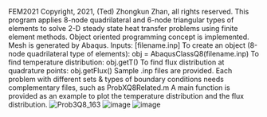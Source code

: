  FEM2021
 Copyright, 2021, (Ted) Zhongkun Zhan, all rights reserved.
 This program applies 8-node quadrilateral and 6-node triangular types of elements to solve 2-D steady state heat transfer problems using finite element methods.
 Object oriented programming concept is implemented. Mesh is generated by Abaqus. 
 Inputs: [filename.inp]
 To create an object (8-node quadrilateral type of elements):
   obj = AbaqusClassQ8(filename.inp)
 To find temperature distribution:
   obj.getT()
 To find flux distribution at quadrature points:
   obj.getFlux()
 Sample .inp files are provided. Each problem with different sets & types of boundary conditions needs complementary files, such as ProbXQ8Related.m
 A main function is provided as an example to plot the temperature distribution and the flux distribution.
![Prob3Q8_163](https://user-images.githubusercontent.com/73008183/111817418-5e266f00-88b4-11eb-825a-4420a3ec4cf9.png)
![image](https://user-images.githubusercontent.com/73008183/113001421-cbe95b00-913e-11eb-920a-a6e676200572.png)
![image](https://user-images.githubusercontent.com/73008183/113001535-e3284880-913e-11eb-840a-2bd7f2e624a7.png)
